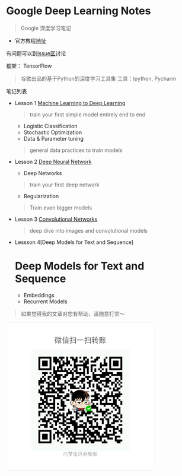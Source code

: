 # Google Deep Learning Notes

> Google 深度学习笔记

- 官方教程[地址](https://classroom.udacity.com/courses/ud730/lessons/6370362152/concepts/63798118170923)

有问题可以到[Issue区](https://github.com/ahangchen/GDLnotes/issues)讨论

框架： TensorFlow
> 谷歌出品的基于Python的深度学习工具集
工具：Ipython, Pycharm

笔记列表
- Lesson 1 [Machine Learning to Deep Learning](note/lesson-1/README.md)

    > train your first simple model entirely end to end
    
    - Logistic Classification
    - Stochastic Optimization
    - Data & Parameter tuning
    
    > general data practices to train models
- Lesson 2 [Deep Neural Network](note/lesson-2/README.md)
    - Deep Networks
    
    > train your first deep network
    
    - Regularization
    
    > Train even bigger models
- Lesson 3 [Convolutional Networks](note/lesson-3/README.md)

    > deep dive into images and convolutional models
    
- Lessson 4[Deep Models for Text and Sequence]
    # Deep Models for Text and Sequence
    - Embeddings 
    - Recurrent Models

> 如果觉得我的文章对您有帮助，请随意打赏～

<img src="res/wxmoney.jpg" width = "400" height = "400" alt="图片名称" align=center />

